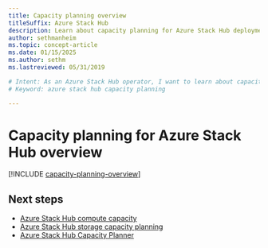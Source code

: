```yaml
---
title: Capacity planning overview
titleSuffix: Azure Stack Hub
description: Learn about capacity planning for Azure Stack Hub deployments.
author: sethmanheim
ms.topic: concept-article
ms.date: 01/15/2025
ms.author: sethm
ms.lastreviewed: 05/31/2019

# Intent: As an Azure Stack Hub operator, I want to learn about capacity planning for Azure Stack Hub deployments.
# Keyword: azure stack hub capacity planning

---
```



# Capacity planning for Azure Stack Hub overview

[!INCLUDE [capacity-planning-overview](../includes/capacity-planning-overview.md)]

## Next steps

- [Azure Stack Hub compute capacity](azure-stack-capacity-planning-compute.md)
- [Azure Stack Hub storage capacity planning](azure-stack-capacity-planning-storage.md)
- [Azure Stack Hub Capacity Planner](azure-stack-capacity-planner.md)
